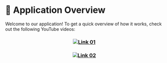 # 📱 Application Overview

Welcome to our application! To get a quick overview of how it works, check out the following YouTube videos:

<div align="center">

### [![Link 01](https://img.shields.io/badge/Watch-Video%201-FF0000?style=for-the-badge&logo=youtube)](https://www.youtube.com/watch?v=WpQ2EArViNY)

### [![Link 02](https://img.shields.io/badge/Watch-Video%202-FF0000?style=for-the-badge&logo=youtube)](https://www.youtube.com/watch?v=-fQvCMnaZGo)

</div>
